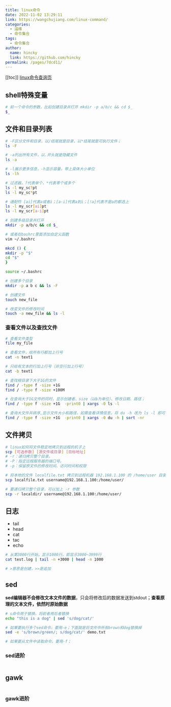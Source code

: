 ```yaml
---
title: linux命令
date: 2022-11-02 13:29:11
link: https://wangchujiang.com/linux-command/
categories: 
  - 运维
  - 命令集合
tags: 
  - 命令集合
author: 
  name: hincky
  link: https://github.com/hincky
permalink: /pages/7dcd11/
---
```

[[toc]]
[linux命令查询页](https://wangchujiang.com/linux-command/)

## shell特殊变量
```sh
# 前一个命令的参数，比如创建目录并打开 mkdir -p a/b/c && cd $_
$_

```

## 文件和目录列表

```sh
# -F区分文件和目录，以/结尾就是目录，以*结尾就是可执行文件；
ls -F

# -a列出所有文件，以.开头就是隐藏文件
ls -a 

# -l展示更多信息，-h显示容量，带上具体大小单位
ls -lh

# 过滤器，?代表单个，*代表零个或多个
ls -l my_sc?pt
ls -l my_sc*pt

# 通配符 [ai]代表a或者i；[a-i]代表a到i；[!a]代表不是a的都选上
ls -l my_scr[ai]pt
ls -l my_scr[a-i]pt

# 创建多级目录并打开
mkdir -p a/b/c && cd $_

# 或者在bashrc里面添加自定义函数
vim ~/.bashrc

mkcd () {
mkdir -p "$"
cd "$"
}

source ~/.bashrc

# 创建多个目录
mkdir -p a b c && ls -F

# 创建文件
touch new_file

# 改变文件的修改时间
touch -a new_file && ls -l

```

### 查看文件以及查找文件

```sh
# 查看文件类型
file my_file

# 查看文件，给所有行都加上行号
cat -n text1

# 只给有文本的行加上行号（非空行加上行号）
cat -b text1

# 查找根目录下大于1G的文件
find / -type f -size +1G
find / -type f -size +100M

# 在查询大于1G文件的同时，显示创建者、size（以b为单位）、修改日期、路径；
find / -type f -size +1G  -print0 | xargs -0 ls -l

# 查询大文件并排序,显示文件大小和路径，如需查看详情信息，将 du -h 改为 ls -l 即可
find / -type f -size +1G  -print0 | xargs -0 du -h | sort -nr

```

## 文件拷贝

```sh
# linux如何将文件稳定地拷贝到远程的机子上
scp [可选参数] [源文件或目录] [目标地址]
# -r：递归拷贝整个目录。
# -P：指定远程服务器的端口号。
# -p：保留原文件的修改时间、访问时间和权限

# 将本地的文件 localfile.txt 拷贝到远程机器 192.168.1.100 的 /home/user 目录下
scp localfile.txt username@192.168.1.100:/home/user/

# 要递归拷贝整个目录，可以加上 -r 参数
scp -r localdir/ username@192.168.1.100:/home/user/
```

## 日志
- tail
- head
- cat
- tac
- echo

```sh
# 从第3000行开始，显示1000行。即显示3000~3999行
cat test.log | tail -n +3000 | head -n 1000

# >意思是创建，>>是追加

```

## sed

**sed编辑器不会修改文本文件的数据**，只会将修改后的数据发送到stdout；**查看原理的文本文件，依然时原始数据**

```sh
# s命令用于替换，将前者用后者替换
echo "this is a dog" | sed 's/dog/cat/' 

# 如果要执行多个sed命令，要用-e；下面就是将文件中所有brown和dog替换掉
sed -e 's/brown/green/; s/dog/cat/' demo.txt

# 如果要从文件中读取命令，要用-f；


```

### sed进阶
```sh


```

## gawk
```sh


```

### gawk进阶
```sh


```


